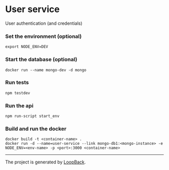 # User service

User authentication (and credentials)

### Set the environment (optional)

```
export NODE_ENV=DEV
```

### Start the database (optional)

```
docker run --name mongo-dev -d mongo
```

### Run tests

```
npm testdev
```

### Run the api

```
npm run-script start_env
```

### Build and run the docker

```
docker build -t <container-name> .
docker run -d --name=user-service --link mongo-db1:<mongo-instance> -e NODE_ENV=<env-name> -p <port>:3000 <container-name>
```

---
The project is generated by [LoopBack](http://loopback.io).
